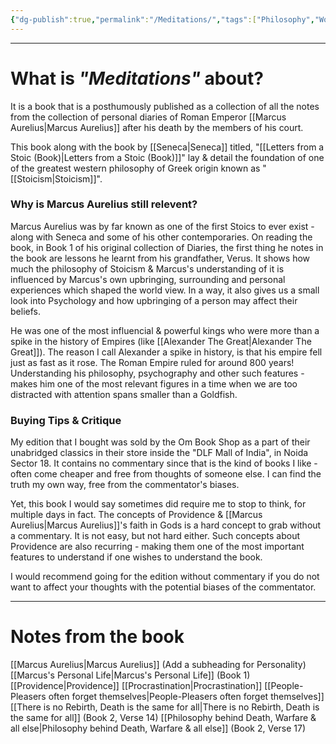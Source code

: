 ```yaml
---
{"dg-publish":true,"permalink":"/Meditations/","tags":["Philosophy","WorldCulture"]}
---
```


---
# What is *"Meditations"* about?
It is a book that is a posthumously published as a collection of all the notes from the collection of personal diaries of Roman Emperor [[Marcus Aurelius\|Marcus Aurelius]] after his death by the members of his court.

This book along with the book by [[Seneca\|Seneca]] titled, "[[Letters from a Stoic (Book)\|Letters from a Stoic (Book)]]" lay & detail the foundation of one of the greatest western philosophy of Greek origin known as "[[Stoicism\|Stoicism]]".

### Why is Marcus Aurelius still relevent?
Marcus Aurelius was by far known as one of the first Stoics to ever exist - along with Seneca and some of his other contemporaries. On reading the book, in Book 1 of his original collection of Diaries, the first thing he notes in the book are lessons he learnt from his grandfather, Verus. It shows how much the philosophy of Stoicism & Marcus's understanding of it is influenced by Marcus's own upbringing, surrounding and personal experiences which shaped the world view. In a way, it also gives us a small look into Psychology and how upbringing of a person may affect their beliefs.

He was one of the most influencial & powerful kings who were more than a spike in the history of Empires (like [[Alexander The Great\|Alexander The Great]]). The reason I call Alexander a spike in history, is that his empire fell just as fast as it rose. The Roman Empire ruled for around 800 years! Understanding his philosophy, psychography and other such features - makes him one of the most relevant figures in a time when we are too distracted with attention spans smaller than a Goldfish.

### Buying Tips & Critique
My edition that I bought was sold by the Om Book Shop as a part of their unabridged classics in their store inside the "DLF Mall of India", in Noida Sector 18. It contains no commentary since that is the kind of books I like - often come cheaper and free from thoughts of someone else. I can find the truth my own way, free from the commentator's biases.

Yet, this book I would say sometimes did require me to stop to think, for multiple days in fact. The concepts of Providence & [[Marcus Aurelius\|Marcus Aurelius]]'s faith in Gods is a hard concept to grab without a commentary.  It is not easy, but not hard either. Such concepts about Providence are also recurring - making them one of the most important features to understand if one wishes to understand the book.

I would recommend going for the edition without commentary if you do not want to affect your thoughts with the potential biases of the commentator.

---
# Notes from the book
[[Marcus Aurelius\|Marcus Aurelius]] (Add a subheading for Personality)
[[Marcus's Personal Life\|Marcus's Personal Life]] (Book 1)
[[Providence\|Providence]] 
[[Procrastination\|Procrastination]]
[[People-Pleasers often forget themselves\|People-Pleasers often forget themselves]]
[[There is no Rebirth, Death is the same for all\|There is no Rebirth, Death is the same for all]] (Book 2, Verse 14)
[[Philosophy behind Death, Warfare & all else\|Philosophy behind Death, Warfare & all else]] (Book 2, Verse 17)
